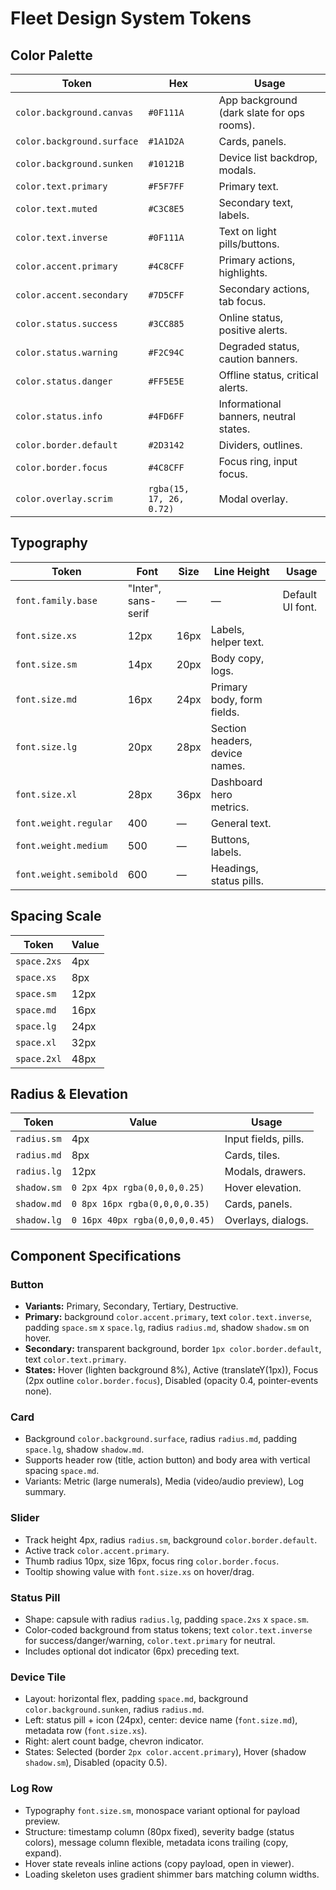 # Fleet Design System Tokens

## Color Palette
| Token | Hex | Usage |
| --- | --- | --- |
| `color.background.canvas` | `#0F111A` | App background (dark slate for ops rooms). |
| `color.background.surface` | `#1A1D2A` | Cards, panels. |
| `color.background.sunken` | `#10121B` | Device list backdrop, modals. |
| `color.text.primary` | `#F5F7FF` | Primary text. |
| `color.text.muted` | `#C3C8E5` | Secondary text, labels. |
| `color.text.inverse` | `#0F111A` | Text on light pills/buttons. |
| `color.accent.primary` | `#4C8CFF` | Primary actions, highlights. |
| `color.accent.secondary` | `#7D5CFF` | Secondary actions, tab focus. |
| `color.status.success` | `#3CC885` | Online status, positive alerts. |
| `color.status.warning` | `#F2C94C` | Degraded status, caution banners. |
| `color.status.danger` | `#FF5E5E` | Offline status, critical alerts. |
| `color.status.info` | `#4FD6FF` | Informational banners, neutral states. |
| `color.border.default` | `#2D3142` | Dividers, outlines. |
| `color.border.focus` | `#4C8CFF` | Focus ring, input focus. |
| `color.overlay.scrim` | `rgba(15, 17, 26, 0.72)` | Modal overlay. |

## Typography
| Token | Font | Size | Line Height | Usage |
| --- | --- | --- | --- | --- |
| `font.family.base` | "Inter", sans-serif | — | — | Default UI font. |
| `font.size.xs` | 12px | 16px | Labels, helper text. |
| `font.size.sm` | 14px | 20px | Body copy, logs. |
| `font.size.md` | 16px | 24px | Primary body, form fields. |
| `font.size.lg` | 20px | 28px | Section headers, device names. |
| `font.size.xl` | 28px | 36px | Dashboard hero metrics. |
| `font.weight.regular` | 400 | — | General text. |
| `font.weight.medium` | 500 | — | Buttons, labels. |
| `font.weight.semibold` | 600 | — | Headings, status pills. |

## Spacing Scale
| Token | Value |
| --- | --- |
| `space.2xs` | 4px |
| `space.xs` | 8px |
| `space.sm` | 12px |
| `space.md` | 16px |
| `space.lg` | 24px |
| `space.xl` | 32px |
| `space.2xl` | 48px |

## Radius & Elevation
| Token | Value | Usage |
| --- | --- | --- |
| `radius.sm` | 4px | Input fields, pills. |
| `radius.md` | 8px | Cards, tiles. |
| `radius.lg` | 12px | Modals, drawers. |
| `shadow.sm` | `0 2px 4px rgba(0,0,0,0.25)` | Hover elevation. |
| `shadow.md` | `0 8px 16px rgba(0,0,0,0.35)` | Cards, panels. |
| `shadow.lg` | `0 16px 40px rgba(0,0,0,0.45)` | Overlays, dialogs. |

## Component Specifications
### Button
- **Variants:** Primary, Secondary, Tertiary, Destructive.
- **Primary:** background `color.accent.primary`, text `color.text.inverse`, padding `space.sm` x `space.lg`, radius `radius.md`, shadow `shadow.sm` on hover.
- **Secondary:** transparent background, border `1px color.border.default`, text `color.text.primary`.
- **States:** Hover (lighten background 8%), Active (translateY(1px)), Focus (2px outline `color.border.focus`), Disabled (opacity 0.4, pointer-events none).

### Card
- Background `color.background.surface`, radius `radius.md`, padding `space.lg`, shadow `shadow.md`.
- Supports header row (title, action button) and body area with vertical spacing `space.md`.
- Variants: Metric (large numerals), Media (video/audio preview), Log summary.

### Slider
- Track height 4px, radius `radius.sm`, background `color.border.default`.
- Active track `color.accent.primary`.
- Thumb radius 10px, size 16px, focus ring `color.border.focus`.
- Tooltip showing value with `font.size.xs` on hover/drag.

### Status Pill
- Shape: capsule with radius `radius.lg`, padding `space.2xs` x `space.sm`.
- Color-coded background from status tokens; text `color.text.inverse` for success/danger/warning, `color.text.primary` for neutral.
- Includes optional dot indicator (6px) preceding text.

### Device Tile
- Layout: horizontal flex, padding `space.md`, background `color.background.sunken`, radius `radius.md`.
- Left: status pill + icon (24px), center: device name (`font.size.md`), metadata row (`font.size.xs`).
- Right: alert count badge, chevron indicator.
- States: Selected (border `2px color.accent.primary`), Hover (shadow `shadow.sm`), Disabled (opacity 0.5).

### Log Row
- Typography `font.size.sm`, monospace variant optional for payload preview.
- Structure: timestamp column (80px fixed), severity badge (status colors), message column flexible, metadata icons trailing (copy, expand).
- Hover state reveals inline actions (copy payload, open in viewer).
- Loading skeleton uses gradient shimmer bars matching column widths.
